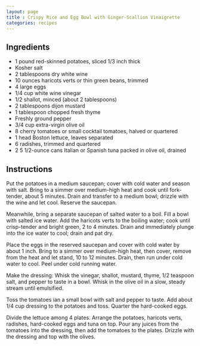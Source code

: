 ```yaml
---
layout: page
title : Crispy Rice and Egg Bowl with Ginger-Scallion Vinaigrette
categories: recipes
---
```


## Ingredients

- 1 pound red-skinned potatoes, sliced 1/3 inch thick
- Kosher salt
- 2 tablespoons dry white wine
- 10 ounces haricots verts or thin green beans, trimmed
- 4 large eggs
- 1/4 cup white wine vinegar
- 1/2 shallot, minced (about 2 tablespoons)
- 2 tablespoons dijon mustard
- 1 tablespoon chopped fresh thyme
- Freshly ground pepper
- 3/4 cup extra-virgin olive oil
- 8 cherry tomatoes or small cocktail tomatoes, halved or quartered
- 1 head Boston lettuce, leaves separated
- 6 radishes, trimmed and quartered
- 2 5 1/2-ounce cans Italian or Spanish tuna packed in olive oil, drained

## Instructions

Put the potatoes in a medium saucepan; cover with cold water and season with salt. Bring to a simmer over medium-high heat and cook until fork-tender, about 5 minutes. Drain and transfer to a medium bowl; drizzle with the wine and let cool. Reserve the saucepan.

Meanwhile, bring a separate saucepan of salted water to a boil. Fill a bowl with salted ice water. Add the haricots verts to the boiling water; cook until crisp-tender and bright green, 2 to 4 minutes. Drain and immediately plunge into the ice water to cool; drain and pat dry.

Place the eggs in the reserved saucepan and cover with cold water by about 1 inch. Bring to a simmer over medium-high heat, then cover, remove from the heat and let stand, 10 to 12 minutes. Drain, then run under cold water to cool. Peel under cold running water.

Make the dressing: Whisk the vinegar, shallot, mustard, thyme, 1/2 teaspoon salt, and pepper to taste in a bowl. Whisk in the olive oil in a slow, steady stream until emulsified.

Toss the tomatoes ian a small bowl with salt and pepper to taste. Add about 1/4 cup dressing to the potatoes and toss. Quarter the hard-cooked eggs.

Divide the lettuce among 4 plates. Arrange the potatoes, haricots verts, radishes, hard-cooked eggs and tuna on top. Pour any juices from the tomatoes into the dressing, then add the tomatoes to the plates. Drizzle with the dressing and top with the olives.
